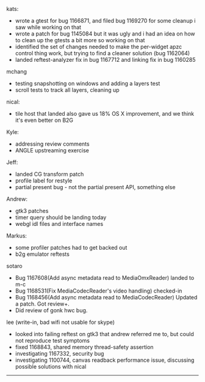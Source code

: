 kats:
* wrote a gtest for bug 1166871, and filed bug 1169270 for some cleanup i saw while working on that
* wrote a patch for bug 1145084 but it was ugly and i had an idea on how to clean up the gtests a bit more so working on that
* identified the set of changes needed to make the per-widget apzc control thing work, but trying to find a cleaner solution (bug 1162064)
* landed reftest-analyzer fix in bug 1167712 and linking fix in bug 1160285



mchang
* testing snapshotting on windows and adding a layers test
* scroll tests to track all layers, cleaning up



nical:
* tile host that landed also gave us 18% OS X improvement, and we think it's even better on B2G



Kyle:
* addressing review comments
* ANGLE upstreaming exercise



Jeff:
* landed CG transform patch
* profile label for restyle
* partial present bug - not the partial present API, something else



Andrew:
* gtk3 patches
* timer query should be landing today
* webgl idl files and interface names



Markus:
* some profiler patches had to get backed out
* b2g emulator reftests



sotaro
* Bug 1167608(Add async metadata read to MediaOmxReader) landed to m-c
* Bug 1168531(Fix MediaCodecReader's video handling) checked-in
* Bug 1168456(Add async metadata read to MediaCodecReader) Updated a patch. Got review+.
* Did review of gonk hwc bug.



lee (write-in, bad wifi not usable for skype)
* looked into failing reftest on gtk3 that andrew referred me to, but could not reproduce test symptoms
* fixed 1168843, shared memory thread-safety assertion
* investigating 1167332, security bug
* investigating 1100744, canvas readback performance issue, discussing possible solutions with nical

________________


